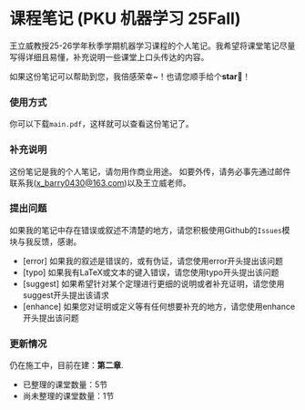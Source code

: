 # 课程笔记 (PKU 机器学习 25Fall)

王立威教授25-26学年秋季学期机器学习课程的个人笔记。我希望将课堂笔记尽量写得详细且易懂，补充说明一些课堂上口头传达的内容。

如果这份笔记可以帮助到您，我倍感荣幸~！也请您顺手给个**star**:star2:！

### 使用方式 
你可以下载`main.pdf`，这样就可以查看这份笔记了。

### 补充说明
这份笔记是我的个人笔记，请勿用作商业用途。 如要外传，请务必事先通过邮件联系我(x_barry0430@163.com)以及王立威老师。 

### 提出问题
如果我的笔记中存在错误或叙述不清楚的地方，请您积极使用Github的`Issues`模块与我反馈，感谢。

- [error] 如果我的叙述是错误的，或有伪证，请您使用error开头提出该问题
- [typo] 如果我有LaTeX或文本的键入错误，请您使用typo开头提出该问题
- [suggest] 如果希望针对某个定理进行更细的说明或者补充证明，请您使用suggest开头提出该请求
- [enhance] 如果您对证明或定义等有任何想要补充的地方，请您使用enhance开头提出该问题

### 更新情况
仍在施工中，目前在建：**第二章**.
- 已整理的课堂数量：5节
- 尚未整理的课堂数量：1节
